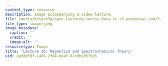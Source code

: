 ```yaml
---
content_type: resource
description: Image accompanying a video lecture.
file: /media/https%3A/open-learning-course-data-rc.s3.amazonaws.com/5-111-principles-of-chemical-science-fall-2008/2afdefdf14092f848e4f67cbb1d57b85_30.jpg
file_type: image/jpeg
image_metadata:
  caption: ''
  credit: ''
  image-alt: ''
resourcetype: Image
title: 'Lecture 30: Magnetism and Spectrochemical Theory'
uid: 2afdefdf-1409-2f84-8e4f-67cbb1d57b85
---
```

